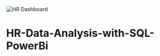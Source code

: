 ![HR Dashboard](https://github.com/Fahmida454/HR-Data-Analysis-with-SQL-PowerBi/assets/136923833/9dc8d0d6-80be-49be-a178-1e23b11e9252)
# HR-Data-Analysis-with-SQL-PowerBi

